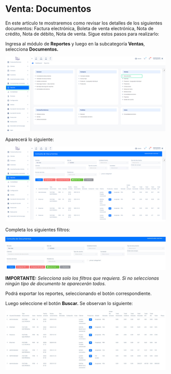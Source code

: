 # Venta: Documentos

En este artículo te mostraremos como revisar los detalles de los siguientes documentos: Factura electrónica, Boleta de venta electrónica, Nota de crédito, Nota de débito, Nota de venta. Sigue estos pasos para realizarlo:

Ingresa al módulo de **Reportes** y luego en la subcategoría **Ventas**, selecciona **Documentos.**

![Alt text](img/Ventas_documentos_01.jpg)

Aparecerá lo siguiente:

![Alt text](img/Ventas_documentos_02.jpg)

Completa los siguientes filtros:

![Alt text](img/Ventas_documentos_03.jpg)


**IMPORTANTE:** _Selecciona solo los filtros que requiera. Si no seleccionas ningún tipo de documento te aparecerán todos._

Podrá exportar los reportes, seleccionando el botón correspondiente.

Luego seleccione el botón **Buscar.** Se observan lo siguiente:

![Alt text](img/Ventas_documentos_04.jpg)